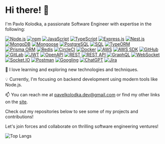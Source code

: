 # Hi there! 👋

I'm Pavlo Kolodka, a passionate Software Engineer with expertise in the following:

[![Node.js](https://img.shields.io/badge/Node.js-339933?style=flat-square&logo=node.js&logoColor=white)](#)
[![npm](https://img.shields.io/badge/npm-CB3837?style=flat-square&logo=npm&logoColor=white)](#)
[![JavaScript](https://img.shields.io/badge/JavaScript-F7DF1E?style=flat-square&logo=javascript&logoColor=black)](#)
[![TypeScript](https://img.shields.io/badge/TypeScript-3178C6?style=flat-square&logo=typescript&logoColor=white)](#)
[![Express.js](https://img.shields.io/badge/Express.js-000000?style=flat-square&logo=express&logoColor=white)](#)
[![Nest.js](https://img.shields.io/badge/Nest.js-E0234E?style=flat-square&logo=nestjs&logoColor=white)](#)
[![MongoDB](https://img.shields.io/badge/MongoDB-47A248?style=flat-square&logo=mongodb&logoColor=white)](#)
[![Mongoose](https://img.shields.io/badge/Mongoose-880000?style=flat-square&logo=mongoose&logoColor=white)](#)
[![PostgreSQL](https://img.shields.io/badge/PostgreSQL-336791?style=flat-square&logo=postgresql&logoColor=white)](#)
[![SQL](https://img.shields.io/badge/SQL-003B57?style=flat-square&logo=sql&logoColor=white)](#)
[![TypeORM](https://img.shields.io/badge/TypeORM-FF6C37?style=flat-square&logo=typeorm&logoColor=white)](#)
[![Prisma ORM](https://img.shields.io/badge/Prisma-1B222D?style=flat-square&logo=prisma&logoColor=white)](#)
[![Redis](https://img.shields.io/badge/Redis-DC382D?style=flat-square&logo=redis&logoColor=white)](#)
[![CircleCI](https://img.shields.io/badge/CircleCI-343434?style=flat-square&logo=circleci&logoColor=white)](#)
[![Docker](https://img.shields.io/badge/Docker-2496ED?style=flat-square&logo=docker&logoColor=white)](#)
[![AWS](https://img.shields.io/badge/AWS-232F3E?style=flat-square&logo=amazon-aws&logoColor=white)](#)
[![AWS SDK](https://img.shields.io/badge/AWS%20SDK-232F3E?style=flat-square&logo=amazon-aws&logoColor=white)](#)
[![GitHub](https://img.shields.io/badge/GitHub-181717?style=flat-square&logo=github&logoColor=white)](#)
[![GitLab](https://img.shields.io/badge/GitLab-FCA121?style=flat-square&logo=gitlab&logoColor=white)](#)
[![JWT](https://img.shields.io/badge/JWT-000000?style=flat-square&logo=json-web-tokens&logoColor=white)](#)
[![OpenAPI](https://img.shields.io/badge/OpenAPI-6BA539?style=flat-square&logo=openapi-initiative&logoColor=white)](#)
[![REST](https://img.shields.io/badge/REST-FF5733?style=flat-square)](#)
[![REST API](https://img.shields.io/badge/REST%20API-FF5733?style=flat-square)](#)
[![GraphQL](https://img.shields.io/badge/GraphQL-E10098?style=flat-square&logo=graphql&logoColor=white)](#)
[![WebSocket](https://img.shields.io/badge/WebSocket-4E4E4E?style=flat-square&logo=websocket&logoColor=white)](#)
[![Socket.IO](https://img.shields.io/badge/Socket.IO-010101?style=flat-square&logo=socket.io&logoColor=white)](#)
[![Postman](https://img.shields.io/badge/Postman-FF6C37?style=flat-square&logo=postman&logoColor=white)](#)
[![Googling](https://img.shields.io/badge/Googling-4285F4?style=flat-square&logo=google&logoColor=white)](#)
[![ChatGPT](https://img.shields.io/badge/ChatGPT-4B0082?style=flat-square)](#)
[![Jira](https://img.shields.io/badge/Jira-0052CC?style=flat-square&logo=jira&logoColor=white)](#)

🌱 I love learning and exploring new technologies and techniques.

💡 Currently, I'm focusing on backend development using modern tools like Node.js.

📫 You can reach me at [pavelkolodka.dev@gmail.com](mailto:pavelkolodka.dev@gmail.com) or find my other links on the [site](https://pavlokolodka.github.io/pavlokolodka/).

Check out my repositories below to see some of my projects and contributions!

Let's join forces and collaborate on thrilling software engineering ventures!

![Top Langs](https://github-readme-stats.vercel.app/api/top-langs/?username=pavlokolodka&layout=compact&size_weight=0.5&count_weight=0.5&langs_count=10)